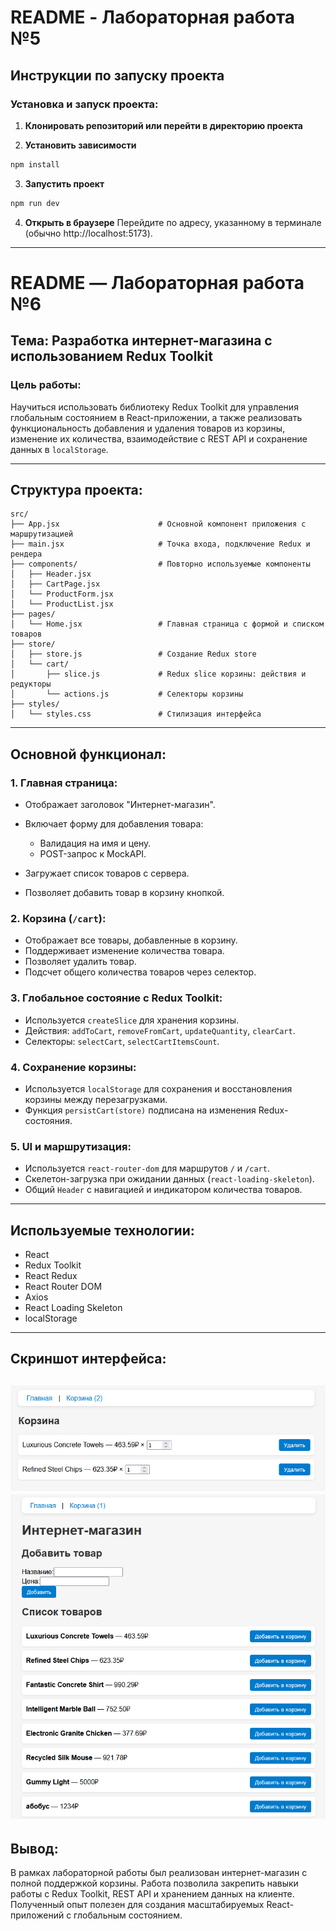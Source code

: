 # README - Лабораторная работа №5

## Инструкции по запуску проекта

### Установка и запуск проекта:

1. **Клонировать репозиторий или перейти в директорию проекта**

2. **Установить зависимости**
```sh
npm install
```

3. **Запустить проект**
```sh
npm run dev
```

4. **Открыть в браузере**
Перейдите по адресу, указанному в терминале (обычно http://localhost:5173).

---

# README — Лабораторная работа №6

## Тема: Разработка интернет-магазина с использованием Redux Toolkit

### Цель работы:

Научиться использовать библиотеку Redux Toolkit для управления глобальным состоянием в React-приложении, а также реализовать функциональность добавления и удаления товаров из корзины, изменение их количества, взаимодействие с REST API и сохранение данных в `localStorage`.

---

## Структура проекта:

```
src/
├── App.jsx                      # Основной компонент приложения с маршрутизацией
├── main.jsx                     # Точка входа, подключение Redux и рендера
├── components/                  # Повторно используемые компоненты
│   ├── Header.jsx
│   ├── CartPage.jsx
│   └── ProductForm.jsx
│   └── ProductList.jsx
├── pages/
│   └── Home.jsx                 # Главная страница с формой и списком товаров
├── store/
│   ├── store.js                 # Создание Redux store
│   └── cart/
│       ├── slice.js             # Redux slice корзины: действия и редукторы
│       └── actions.js           # Селекторы корзины
├── styles/
│   └── styles.css               # Стилизация интерфейса
```

---

## Основной функционал:

### 1. Главная страница:

* Отображает заголовок "Интернет-магазин".
* Включает форму для добавления товара:

  * Валидация на имя и цену.
  * POST-запрос к MockAPI.
* Загружает список товаров с сервера.
* Позволяет добавить товар в корзину кнопкой.

### 2. Корзина (`/cart`):

* Отображает все товары, добавленные в корзину.
* Поддерживает изменение количества товара.
* Позволяет удалить товар.
* Подсчет общего количества товаров через селектор.

### 3. Глобальное состояние с Redux Toolkit:

* Используется `createSlice` для хранения корзины.
* Действия: `addToCart`, `removeFromCart`, `updateQuantity`, `clearCart`.
* Селекторы: `selectCart`, `selectCartItemsCount`.

### 4. Сохранение корзины:

* Используется `localStorage` для сохранения и восстановления корзины между перезагрузками.
* Функция `persistCart(store)` подписана на изменения Redux-состояния.

### 5. UI и маршрутизация:

* Используется `react-router-dom` для маршрутов `/` и `/cart`.
* Скелетон-загрузка при ожидании данных (`react-loading-skeleton`).
* Общий `Header` с навигацией и индикатором количества товаров.

---

## Используемые технологии:

* React
* Redux Toolkit
* React Redux
* React Router DOM
* Axios
* React Loading Skeleton
* localStorage

---

## Скриншот интерфейса:

![Интерфейс](public/images/1.png)
![Корзина](public/images/2.png)
---

## Вывод:

В рамках лабораторной работы был реализован интернет-магазин с полной поддержкой корзины. Работа позволила закрепить навыки работы с Redux Toolkit, REST API и хранением данных на клиенте. Полученный опыт полезен для создания масштабируемых React-приложений с глобальным состоянием.